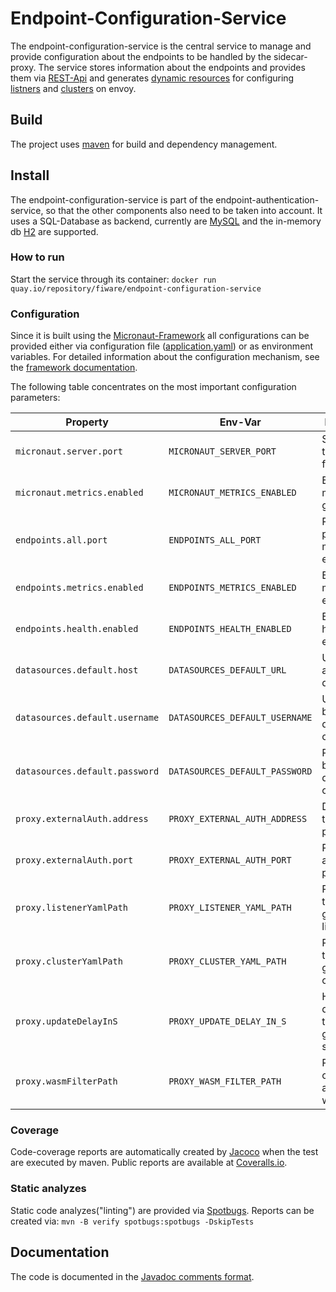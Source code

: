 # Endpoint-Configuration-Service

The endpoint-configuration-service is the central service to manage and provide configuration about the endpoints to be handled by the sidecar-proxy.
The service stores information about the endpoints and provides them via [REST-Api](../../api/endpoint-configuration-api.yaml) and generates [dynamic resources](https://www.envoyproxy.io/docs/envoy/latest/intro/arch_overview/operations/dynamic_configuration)
for configuring [listners](https://www.envoyproxy.io/docs/envoy/latest/configuration/listeners/lds#config-listeners-lds) and [clusters](https://www.envoyproxy.io/docs/envoy/latest/configuration/upstream/cluster_manager/cds#config-cluster-manager-cds)
on envoy.

## Build

The project uses [maven](https://maven.apache.org/) for build and dependency management.

## Install

The endpoint-configuration-service is part of the endpoint-authentication-service, so that the other components also need to be taken into account.
It uses a SQL-Database as backend, currently are [MySQL](https://www.mysql.com/) and the in-memory db [H2](https://www.h2database.com/html/main.html) are supported.

### How to run

Start the service through its container: ```docker run quay.io/repository/fiware/endpoint-configuration-service```

### Configuration

Since it is built using the [Micronaut-Framework](https://micronaut.io/) all configurations can be provided either via configuration
file ([application.yaml](src/main/resources/application.yml)) or as environment variables. For detailed information about the configuration mechanism,
see the [framework documentation](https://docs.micronaut.io/3.1.3/guide/index.html#configurationProperties).

The following table concentrates on the most important configuration parameters:

| Property                       | Env-Var                        | Description                                             | Default                                                     |
|--------------------------------|--------------------------------|---------------------------------------------------------|-------------------------------------------------------------|
| `micronaut.server.port`        | `MICRONAUT_SERVER_PORT`        | Server port to be used for mintaka                      | 8080                                                        |
| `micronaut.metrics.enabled`    | `MICRONAUT_METRICS_ENABLED`    | Enable the metrics gathering                            | true                                                        |
| `endpoints.all.port`           | `ENDPOINTS_ALL_PORT`           | Port to provide the management endpoints                | 8080                                                        |
| `endpoints.metrics.enabled`    | `ENDPOINTS_METRICS_ENABLED`    | Enable the metrics endpoint                             | true                                                        |
| `endpoints.health.enabled`     | `ENDPOINTS_HEALTH_ENABLED`     | Enable the health endpoint                              | true                                                        | 
| `datasources.default.host`     | `DATASOURCES_DEFAULT_URL`      | URL for accessing db                                    | jdbc:h2:mem:devDb;LOCK_TIMEOUT=10000;DB_CLOSE_ON_EXIT=FALSE |
| `datasources.default.username` | `DATASOURCES_DEFAULT_USERNAME` | Username to be used for db connections                  | sa                                                          | 
| `datasources.default.password` | `DATASOURCES_DEFAULT_PASSWORD` | Password to be used for db connections                  |                                                             | 
| `proxy.externalAuth.address`   | `PROXY_EXTERNAL_AUTH_ADDRESS`  | Domain of the auth-provider                             | auth-service                                                |
| `proxy.externalAuth.port`      | `PROXY_EXTERNAL_AUTH_PORT`     | Port of the auth-provider                               | 7070                                                        |
| `proxy.listenerYamlPath`       | `PROXY_LISTENER_YAML_PATH`     | Path to store the generated listener.yaml               | ./listener.yaml                                             |
| `proxy.clusterYamlPath`        | `PROXY_CLUSTER_YAML_PATH`      | Path to store the generated cluster.yaml                | ./cluster.yaml                                              |
| `proxy.updateDelayInS`         | `PROXY_UPDATE_DELAY_IN_S`      | How much delay until the config generation shoudl start | 2                                                           |
| `proxy.wasmFilterPath`         | `PROXY_WASM_FILTER_PATH`       | Path the cached-auth-filter wasm-file.                  | /cache-filter/cache-filter.wasm                                                           |

### Coverage

Code-coverage reports are automatically created by [Jacoco](https://www.eclemma.org/jacoco/) when the test are executed by maven. Public
reports are available at [Coveralls.io](https://coveralls.io/github/fiware/endpoint-auth-service).

### Static analyzes

Static code analyzes("linting") are provided via [Spotbugs](https://spotbugs.github.io/).
Reports can be created via: ```mvn -B verify spotbugs:spotbugs -DskipTests```

## Documentation

The code is documented in the [Javadoc comments format](https://docs.oracle.com/javase/1.5.0/docs/tooldocs/solaris/javadoc.html).